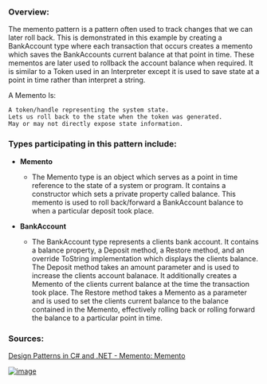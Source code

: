 ### Overview:

The memento pattern is a pattern often used to track changes that we can later roll back. This is demonstrated in this example by creating a BankAccount type where each transaction that occurs creates a memento which saves the BankAccounts current balance at that point in time. These mementos are later used to rollback the account balance when required. It is similar to a Token used in an Interpreter except it is used to save state at a point in time rather than interpret a string.

A Memento Is:
	
	A token/handle representing the system state. 
	Lets us roll back to the state when the token was generated.
	May or may not directly expose state information.

### Types participating in this pattern include:

- **Memento**
	* The Memento type is an object which serves as a point in time reference to the state of a system or program. It contains a constructor which sets a private property called balance. This memento is used to roll back/forward a BankAccount balance to when a particular deposit took place.

- **BankAccount**
	- The BankAccount type represents a clients bank account. It contains a balance property, a Deposit method, a Restore method, and an override ToString implementation which displays the clients balance. The Deposit method takes an amount parameter and is used to increase the clients account balanace. It additionally creates a Memento of the clients current balance at the time the transaction took place. The Restore method takes a Memento as a parameter and is used to set the clients current balance to the balance contained in the Memento, effectively rolling back or rolling forward the balance to a particular point in time.

### Sources:
[Design Patterns in C# and .NET - Memento: Memento](https://www.udemy.com/course/design-patterns-csharp-dotnet/)

[![image](https://github.com/nicholasrwx/GangOfFourPatterns/blob/main/Imgs/back-arrow_1f519.png)](https://github.com/nicholasrwx/GangOfFourPatterns/tree/main)